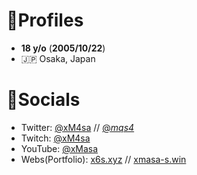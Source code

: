 # 📓Profiles
- **18 y/o** (**2005/10/22**)
- 🇯🇵 Osaka, Japan

# 💬Socials
- Twitter: [@xM4sa](https://twitter.com/xM4sa) // [@_mqs4_](https://twitter.com/_mqs4_)
- Twitch: [@xM4sa](https://twitch.tv/xM4sa)
- YouTube: [@xMasa](https://youtube.com/@xMasa)
- Webs(Portfolio): [x6s.xyz](https://x6s.xyz) // [xmasa-s.win](https://xmasa-s.win)
